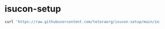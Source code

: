 # isucon-setup

```bash
curl 'https://raw.githubusercontent.com/tetoraorg/isucon-setup/main/init.sh' | bash
```
